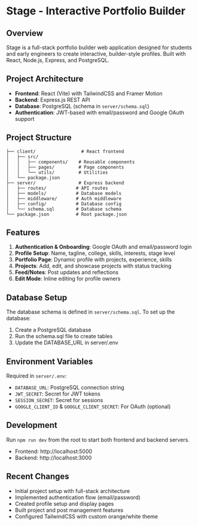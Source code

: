 # Stage - Interactive Portfolio Builder

## Overview
Stage is a full-stack portfolio builder web application designed for students and early engineers to create interactive, builder-style profiles. Built with React, Node.js, Express, and PostgreSQL.

## Project Architecture
- **Frontend**: React (Vite) with TailwindCSS and Framer Motion
- **Backend**: Express.js REST API
- **Database**: PostgreSQL (schema in `server/schema.sql`)
- **Authentication**: JWT-based with email/password and Google OAuth support

## Project Structure
```
├── client/                 # React frontend
│   ├── src/
│   │   ├── components/    # Reusable components
│   │   ├── pages/         # Page components
│   │   └── utils/         # Utilities
│   └── package.json
├── server/                # Express backend
│   ├── routes/           # API routes
│   ├── models/           # Database models
│   ├── middleware/       # Auth middleware
│   ├── config/           # Database config
│   └── schema.sql        # Database schema
└── package.json          # Root package.json
```

## Features
1. **Authentication & Onboarding**: Google OAuth and email/password login
2. **Profile Setup**: Name, tagline, college, skills, interests, stage level
3. **Portfolio Page**: Dynamic profile with projects, experience, skills
4. **Projects**: Add, edit, and showcase projects with status tracking
5. **Feed/Notes**: Post updates and reflections
6. **Edit Mode**: Inline editing for profile owners

## Database Setup
The database schema is defined in `server/schema.sql`. To set up the database:
1. Create a PostgreSQL database
2. Run the schema.sql file to create tables
3. Update the DATABASE_URL in server/.env

## Environment Variables
Required in `server/.env`:
- `DATABASE_URL`: PostgreSQL connection string
- `JWT_SECRET`: Secret for JWT tokens
- `SESSION_SECRET`: Secret for sessions
- `GOOGLE_CLIENT_ID` & `GOOGLE_CLIENT_SECRET`: For OAuth (optional)

## Development
Run `npm run dev` from the root to start both frontend and backend servers.
- Frontend: http://localhost:5000
- Backend: http://localhost:3000

## Recent Changes
- Initial project setup with full-stack architecture
- Implemented authentication flow (email/password)
- Created profile setup and display pages
- Built project and post management features
- Configured TailwindCSS with custom orange/white theme
